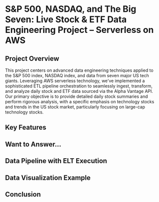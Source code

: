 # S&P 500, NASDAQ, and The Big Seven: Live Stock & ETF Data Engineering Project – Serverless on AWS

## Project Overview

This project centers on advanced data engineering techniques applied to the S&P 500 index, NASDAQ index, and data from seven major US tech giants. Leveraging AWS serverless technology, we've implemented a sophisticated ETL pipeline orchestration to seamlessly ingest, transform, and analyze daily stock and ETF data sourced via the Alpha Vantage API. Our primary objective is to provide detailed daily stock summaries and perform rigorous analysis, with a specific emphasis on technology stocks and trends in the US stock market, particularly focusing on large-cap technology stocks.

## Key Features

## Want to Answer...

## Data Pipeline with ELT Execution

## Data Visualization Example

## Conclusion
